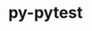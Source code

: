 ---
title: "py-pytest"
layout: cache
categories: [package, develop-2024-03-03]
meta: {"versions": ["8.0.0"], "compilers": ["gcc@=11.4.0", "gcc@=9.4.0", "oneapi@=2024.0.0"], "oss": ["ubuntu20.04", "ubuntu22.04"], "platforms": ["linux"], "targets": ["neoverse_v1", "neoverse_v2", "ppc64le", "x86_64_v3"], "stacks": ["e4s", "e4s-neoverse-v2", "e4s-neoverse_v1", "e4s-oneapi", "e4s-power", "e4s-rocm-external", "root"], "num_specs": 6, "num_specs_by_stack": {"root": 6, "e4s-power": 1, "e4s-neoverse_v1": 1, "e4s-neoverse-v2": 1, "e4s-rocm-external": 1, "e4s": 1, "e4s-oneapi": 1}}
spec_details: [{"hash": "vdrbn2u5ibenozhtas74j5vgfecitqwq", "compiler": "gcc@=9.4.0", "versions": ["8.0.0"], "os": "ubuntu20.04", "platform": "linux", "target": "ppc64le", "variants": ["build_system=python_pip"], "stacks": ["root", "e4s-power"], "size": "-", "tarball": "https://binaries.spack.io/releases/develop-2024-03-03/build_cache/linux-ubuntu20.04-ppc64le/gcc-9.4.0/py-pytest-8.0.0/linux-ubuntu20.04-ppc64le-gcc-9.4.0-py-pytest-8.0.0-vdrbn2u5ibenozhtas74j5vgfecitqwq.spack"}, {"hash": "gbppucqgbbwvwmhyfcep5ztuyderpeft", "compiler": "gcc@=11.4.0", "versions": ["8.0.0"], "os": "ubuntu22.04", "platform": "linux", "target": "neoverse_v1", "variants": ["build_system=python_pip"], "stacks": ["root", "e4s-neoverse_v1"], "size": "-", "tarball": "https://binaries.spack.io/releases/develop-2024-03-03/build_cache/linux-ubuntu22.04-neoverse_v1/gcc-11.4.0/py-pytest-8.0.0/linux-ubuntu22.04-neoverse_v1-gcc-11.4.0-py-pytest-8.0.0-gbppucqgbbwvwmhyfcep5ztuyderpeft.spack"}, {"hash": "2myvnexdg6sungymaiii4nqdm36bfhk7", "compiler": "gcc@=11.4.0", "versions": ["8.0.0"], "os": "ubuntu22.04", "platform": "linux", "target": "neoverse_v2", "variants": ["build_system=python_pip"], "stacks": ["root", "e4s-neoverse-v2"], "size": "-", "tarball": "https://binaries.spack.io/releases/develop-2024-03-03/build_cache/linux-ubuntu22.04-neoverse_v2/gcc-11.4.0/py-pytest-8.0.0/linux-ubuntu22.04-neoverse_v2-gcc-11.4.0-py-pytest-8.0.0-2myvnexdg6sungymaiii4nqdm36bfhk7.spack"}, {"hash": "fzeck5lhthd3rh5negkqokxb5baioouu", "compiler": "gcc@=11.4.0", "versions": ["8.0.0"], "os": "ubuntu22.04", "platform": "linux", "target": "x86_64_v3", "variants": ["build_system=python_pip"], "stacks": ["root", "e4s-rocm-external"], "size": "-", "tarball": "https://binaries.spack.io/releases/develop-2024-03-03/build_cache/linux-ubuntu22.04-x86_64_v3/gcc-11.4.0/py-pytest-8.0.0/linux-ubuntu22.04-x86_64_v3-gcc-11.4.0-py-pytest-8.0.0-fzeck5lhthd3rh5negkqokxb5baioouu.spack"}, {"hash": "n2lj3hvhsynqeybm7pbngnj5ielv7a3u", "compiler": "gcc@=11.4.0", "versions": ["8.0.0"], "os": "ubuntu22.04", "platform": "linux", "target": "x86_64_v3", "variants": ["build_system=python_pip"], "stacks": ["root", "e4s"], "size": "-", "tarball": "https://binaries.spack.io/releases/develop-2024-03-03/build_cache/linux-ubuntu22.04-x86_64_v3/gcc-11.4.0/py-pytest-8.0.0/linux-ubuntu22.04-x86_64_v3-gcc-11.4.0-py-pytest-8.0.0-n2lj3hvhsynqeybm7pbngnj5ielv7a3u.spack"}, {"hash": "oi2p5qwcwoims25uqw7257yxpwwzgcia", "compiler": "oneapi@=2024.0.0", "versions": ["8.0.0"], "os": "ubuntu22.04", "platform": "linux", "target": "x86_64_v3", "variants": ["build_system=python_pip"], "stacks": ["root", "e4s-oneapi"], "size": "-", "tarball": "https://binaries.spack.io/releases/develop-2024-03-03/build_cache/linux-ubuntu22.04-x86_64_v3/oneapi-2024.0.0/py-pytest-8.0.0/linux-ubuntu22.04-x86_64_v3-oneapi-2024.0.0-py-pytest-8.0.0-oi2p5qwcwoims25uqw7257yxpwwzgcia.spack"}]
---